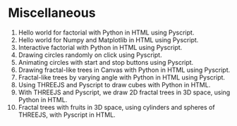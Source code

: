 # Miscellaneous
1. Hello world for factorial with Python in HTML using Pyscript.
2. Hello world for Numpy and Matplotlib in HTML using Pyscript.
3. Interactive factorial with Python in HTML using Pyscript.
4. Drawing circles randomly on click using Pyscript.
5. Animating circles with start and stop buttons using Pyscript.
6. Drawing fractal-like trees in Canvas with Python in HTML using Pyscript. 
7. Fractal-like trees by varying angle with Python in HTML using Pyscript. 
8. Using THREEJS and Pyscript to draw cubes with Python in HTML.
9. With THREEJS and Pyscript, we draw 2D fractal trees in 3D space, using Python in HTML.
10. Fractal trees with fruits in 3D space, using cylinders and spheres of THREEJS, with Pyscript in HTML.